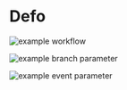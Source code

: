 # Defo
![example workflow](https://github.com/Dillon86/Defo/actions/workflows/main.yml/badge.svg)

![example branch parameter](https://github.com/Dillon86/Defo/actions/workflows/main.yml/badge.svg?branch=main)

![example event parameter](https://github.com/Dillon86/Defo/actions/workflows/main.yml/badge.svg?event=pull_request)
